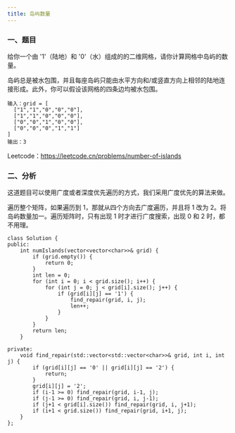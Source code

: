 ```yaml
---
title: 岛屿数量
---
```


### 一、题目

给你一个由 '1'（陆地）和 '0'（水）组成的的二维网格，请你计算网格中岛屿的数量。

岛屿总是被水包围，并且每座岛屿只能由水平方向和/或竖直方向上相邻的陆地连接形成。此外，你可以假设该网格的四条边均被水包围。

```
输入：grid = [
  ["1","1","0","0","0"],
  ["1","1","0","0","0"],
  ["0","0","1","0","0"],
  ["0","0","0","1","1"]
]
输出：3
```

Leetcode：https://leetcode.cn/problems/number-of-islands

### 二、分析

这道题目可以使用广度或者深度优先遍历的方式，我们采用广度优先的算法来做。

遍历整个矩阵，如果遍历到 1，那就从四个方向去广度遍历，并且将 1 改为 2。将岛屿数量加一。遍历矩阵时，只有出现 1 时才进行广度搜索，出现 0 和 2 时，都不用理。

```
class Solution {
public:
    int numIslands(vector<vector<char>>& grid) {
        if (grid.empty()) {
            return 0;
        }
        int len = 0;
        for (int i = 0; i < grid.size(); i++) {
            for (int j = 0; j < grid[i].size(); j++) {
                if (grid[i][j] == '1') {
                    find_repair(grid, i, j);
                    len++;
                }
            }
        }
        return len;
    }

private:
    void find_repair(std::vector<std::vector<char>>& grid, int i, int j) {
        if (grid[i][j] == '0' || grid[i][j] == '2') {
            return;
        }
        grid[i][j] = '2';
        if (i-1 >= 0) find_repair(grid, i-1, j);
        if (j-1 >= 0) find_repair(grid, i, j-1);
        if (j+1 < grid[i].size()) find_repair(grid, i, j+1);
        if (i+1 < grid.size()) find_repair(grid, i+1, j);
    }
};
```

